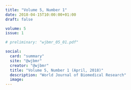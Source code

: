 ```yaml
---
title: "Volume 5, Number 1"
date: 2018-04-15T10:00:00+01:00
draft: false

volume: 5
issue: 1

# preliminary: "wjbmr_05_01.pdf" 

social:
  card: "summary"
  site: "@wjbmr"
  creator: "@wjbmr" 
  title: "Volume 5, Number 1 (April, 2018)"
  description: "World Journal of Biomedical Research"
  image: 
---
```



